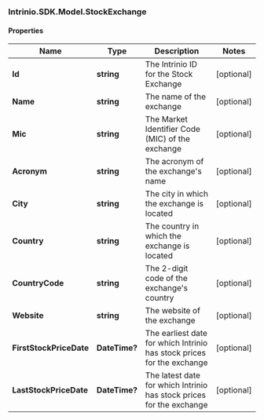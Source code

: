 ### Intrinio.SDK.Model.StockExchange
#### Properties

Name | Type | Description | Notes
------------ | ------------- | ------------- | -------------
**Id** | **string** | The Intrinio ID for the Stock Exchange | [optional] 
**Name** | **string** | The name of the exchange | [optional] 
**Mic** | **string** | The Market Identifier Code (MIC) of the exchange | [optional] 
**Acronym** | **string** | The acronym of the exchange&#39;s name | [optional] 
**City** | **string** | The city in which the exchange is located | [optional] 
**Country** | **string** | The country in which the exchange is located | [optional] 
**CountryCode** | **string** | The 2-digit code of the exchange&#39;s country | [optional] 
**Website** | **string** | The website of the exchange | [optional] 
**FirstStockPriceDate** | **DateTime?** | The earliest date for which Intrinio has stock prices for the exchange | [optional] 
**LastStockPriceDate** | **DateTime?** | The latest date for which Intrinio has stock prices for the exchange | [optional] 

